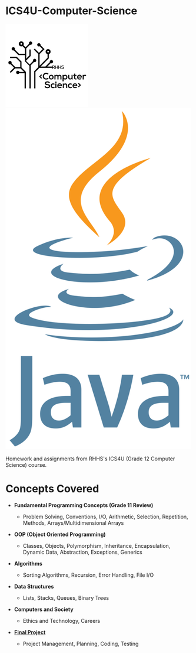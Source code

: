 # ICS4U-Computer-Science
![](/images/RHHS.png) ![](/images/Java.png)

Homework and assignments from RHHS's ICS4U (Grade 12 Computer Science) course.

# Concepts Covered
 - **Fundamental Programming Concepts (Grade 11 Review)**
      - Problem Solving, Conventions, I/O, Arithmetic, Selection, Repetition, Methods, Arrays/Multidimensional Arrays

 - **OOP (Object Oriented Programming)**
      - Classes, Objects, Polymorphism, Inheritance, Encapsulation, Dynamic Data, Abstraction, Exceptions, Generics

 - **Algorithms**
      - Sorting Algorithms, Recursion, Error Handling, File I/O

 - **Data Structures**
      - Lists, Stacks, Queues, Binary Trees

 - **Computers and Society**
      - Ethics and Technology, Careers

 - [**Final Project**](https://github.com/danielrzhang/ICS4U-Final-Project)
      - Project Management, Planning, Coding, Testing 
